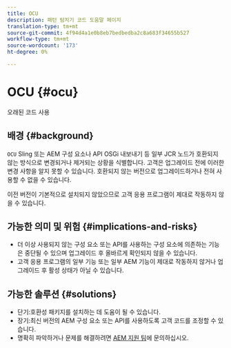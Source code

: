 ```yaml
---
title: OCU
description: 패턴 탐지기 코드 도움말 페이지
translation-type: tm+mt
source-git-commit: 4f94d4a1e0b8eb7bedbedba2c8a683f34655b527
workflow-type: tm+mt
source-wordcount: '173'
ht-degree: 0%

---
```



# OCU {#ocu}

오래된 코드 사용

## 배경 {#background}

`OCU` Sling 또는 AEM 구성 요소나 API OSGi 내보내기 등 일부 JCR 노드가 호환되지 않는 방식으로 변경되거나 제거되는 상황을 식별합니다. 고객은 업그레이드 전에 이러한 변경 사항을 알지 못할 수 있습니다. 호환되지 않는 버전으로 업그레이드하거나 전혀 사용할 수 없을 수 있습니다.

이전 버전이 기본적으로 설치되지 않았으므로 고객 응용 프로그램이 제대로 작동하지 않을 수 있습니다.

## 가능한 의미 및 위험 {#implications-and-risks}

* 더 이상 사용되지 않는 구성 요소 또는 API를 사용하는 구성 요소에 의존하는 기능은 중단될 수 있으며 업그레이드 후 올바르게 확인되지 않을 수 있습니다.
* 고객 응용 프로그램의 일부 기능 또는 일부 AEM 기능이 제대로 작동하지 않거나 업그레이드 후 활성 상태가 아닐 수 있습니다.

## 가능한 솔루션 {#solutions}

* 단기:호환성 패키지를 설치하는 데 도움이 될 수 있습니다.
* 장기:최신 버전의 AEM 구성 요소 또는 API를 사용하도록 고객 코드를 조정할 수 있습니다.
* 명확히 파악하거나 문제를 해결하려면 [AEM 지원 팀](https://helpx.adobe.com/enterprise/using/support-for-experience-cloud.html)에 문의하십시오.
